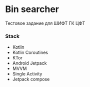 # Bin searcher
Тестовое задание для ШИФТ ГК ЦФТ

### Stack
- Kotlin
- Kotlin Coroutines
- KTor
- Android Jetpack
- MVVM
- Single Activity
- Jetpack compose


